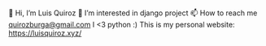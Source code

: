 👋 Hi, I’m Luis Quiroz
👀 I’m interested in django project
📫 How to reach me quirozburga@gmail.com
I <3 python :)
This is my personal website: https://luisquiroz.xyz/
